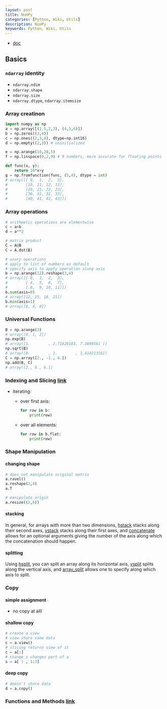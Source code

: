 ```yaml
---
layout: post
title: NumPy
categories: [Python, Wiki, Utils]
description: NumPy
keywords: Python, Wiki, Utils
---
```


- [doc](https://numpy.org/doc/stable/user/quickstart.html#basic-operations)

## Basics

### `ndarray` identity

- `ndarray.ndim`
- `ndarray.shape`
- `ndarray.size`
- `ndarray.dtype`, `ndarray.itemsize`

### Array creatinon

```python
import numpy as np
a = np.array([(1.5,2,3), (4,5,6)])
b = np.zeros((3,4))
c = np.ones((2,3,4), dtype=np.int16)
d = np.empty((2,3)) # uninitialized

e = np.arange(10,20,5)
f = np.linspace(0,2,9) # 9 numbers, more accurate for floating points

def func(x, y):
    return 10*x+y
g = np.fromfunction(func, (5,4), dtype = int)
# array([[ 0,  1,  2,  3],
#        [10, 11, 12, 13],
#        [20, 21, 22, 23],
#        [30, 31, 32, 33],
#        [40, 41, 42, 43]])
```

### Array operations

```python
# arithmetic operations are elementwise
c = a+b
d = a**2

# matrix product
C = A@B
C = A.dot(B)

# unary operations
# apply to list of numbers as default
# specify axis to apply operation along axis
b = np.arange(12).reshape(3,4)
# array([[ 0,  1,  2,  3],
#        [ 4,  5,  6,  7],
#        [ 8,  9, 10, 11]])
b.sum(axis=0)
# array([12, 15, 18, 21])
b.min(axis=1)    
# array([0, 4, 8])
```

### Universal Functions

```python
B = np.arange(3)
# array([0, 1, 2])
np.exp(B)
# array([1.        , 2.71828183, 7.3890561 ])
np.sqrt(B)
# array([0.        , 1.        , 1.41421356])
C = np.array([2., -1., 4.])
np.add(B, C)
# array([2., 0., 6.])
```

### Indexing and Slicing [link](https://numpy.org/doc/stable/user/quickstart.html#indexing-slicing-and-iterating)

- iterating:
  - over first axis:

    ```python
    for row in b:
        print(row)
    ```

  - over all elements:

    ```python
    for row in b.flat:
        print(row)
    ```

### Shape Manipulation

#### changing shape

```python
# does not manipulate original matrix
a.ravel()
a.reshape(2,4)
a.T

# manipulate origin 
a.resize((2,6))
```

#### stacking

In general, for arrays with more than two dimensions, [hstack](https://numpy.org/doc/stable/reference/generated/numpy.hstack.html#numpy.hstack) stacks along their second axes, [vstack](https://numpy.org/doc/stable/reference/generated/numpy.vstack.html#numpy.vstack) stacks along their first axes, and [concatenate](https://numpy.org/doc/stable/reference/generated/numpy.concatenate.html#numpy.concatenate) allows for an optional arguments giving the number of the axis along which the concatenation should happen.

#### splitting

Using [hsplit](https://numpy.org/doc/stable/reference/generated/numpy.hsplit.html#numpy.hsplit), you can split an array along its horizontal axis, [vsplit](https://numpy.org/doc/stable/reference/generated/numpy.vsplit.html#numpy.vsplit) splits along the vertical axis, and [array_split](https://numpy.org/doc/stable/reference/generated/numpy.array_split.html#numpy.array_split) allows one to specify along which axis to split.

### Copy

#### simple assignment

- no copy at alll

#### shallow copy

```python
# create a view
# view share same data
c = a.view()
# slicing returns view of it
c = a[:]
# change s changes part of a
s = a[ : , 1:3]
```

#### deep copy

```python
# doesn't share data
d = a.copy()
```

### Functions and Methods [link](https://numpy.org/doc/stable/user/quickstart.html#functions-and-methods-overview)